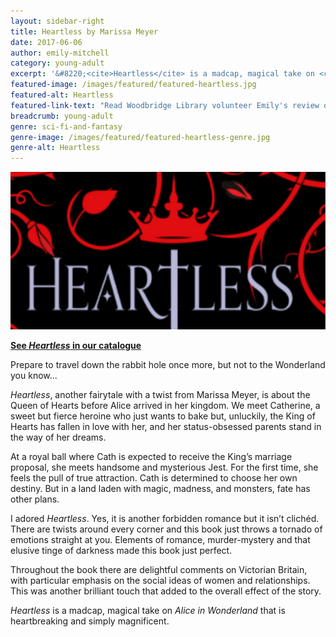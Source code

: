 ```yaml
---
layout: sidebar-right
title: Heartless by Marissa Meyer
date: 2017-06-06
author: emily-mitchell
category: young-adult
excerpt: '&#8220;<cite>Heartless</cite> is a madcap, magical take on <cite>Alice in Wonderland</cite> that is heartbreaking and simply magnificent.&#8221;'
featured-image: /images/featured/featured-heartless.jpg
featured-alt: Heartless
featured-link-text: "Read Woodbridge Library volunteer Emily's review of <cite>Heartless</cite>, by Marissa Meyer."
breadcrumb: young-adult
genre: sci-fi-and-fantasy
genre-image: /images/featured/featured-heartless-genre.jpg
genre-alt: Heartless
---
```


![Heartless](/images/featured/featured-heartless.jpg)

**[See <cite>Heartless</cite> in our catalogue](https://suffolk.spydus.co.uk/cgi-bin/spydus.exe/ENQ/OPAC/BIBENQ?BRN=2100261)**

Prepare to travel down the rabbit hole once more, but not to the Wonderland you know...

<cite>Heartless</cite>, another fairytale with a twist from Marissa Meyer, is about the Queen of Hearts before Alice arrived in her kingdom. We meet Catherine, a sweet but fierce heroine who just wants to bake but, unluckily, the King of Hearts has fallen in love with her, and her status-obsessed parents stand in the way of her dreams.

At a royal ball where Cath is expected to receive the King’s marriage proposal, she meets handsome and mysterious Jest. For the first time, she feels the pull of true attraction. Cath is determined to choose her own destiny. But in a land laden with magic, madness, and monsters, fate has other plans.

I adored <cite>Heartless</cite>. Yes, it is another forbidden romance but it isn’t clichéd. There are twists around every corner and this book just throws a tornado of emotions straight at you. Elements of romance, murder-mystery and that elusive tinge of darkness made this book just perfect.

Throughout the book there are delightful comments on Victorian Britain, with particular emphasis on the social ideas of women and relationships. This was another brilliant touch that added to the overall effect of the story.

<cite>Heartless</cite> is a madcap, magical take on <cite>Alice in Wonderland</cite> that is heartbreaking and simply magnificent.
